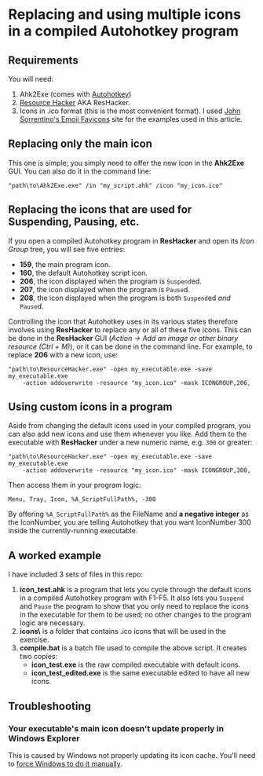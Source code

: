 # Replacing and using multiple icons in a compiled Autohotkey program


## Requirements

You will need:

1. Ahk2Exe (comes with [Autohotkey](https://www.autohotkey.com/))
2. [Resource Hacker](http://www.angusj.com/resourcehacker/) AKA ResHacker.
3. Icons in .ico format (this is the most convenient format). I used [John
   Sorrentino's Emoji Favicons](https://favicon.io/emoji-favicons/) site
   for the examples used in this article.


## Replacing only the main icon

This one is simple; you simply need to offer the new icon in the **Ahk2Exe**
GUI. You can also do it in the command line:

```
"path\to\Ahk2Exe.exe" /in "my_script.ahk" /icon "my_icon.ico"
```


## Replacing the icons that are used for Suspending, Pausing, etc.

If you open a compiled Autohotkey program in **ResHacker** and open its _Icon Group_ 
tree, you will see five entries:

- **159**, the main program icon.
- **160**, the default Autohotkey script icon.
- **206**, the icon displayed when the program is `Suspend`ed.
- **207**, the icon displayed when the program is `Pause`d.
- **208**, the icon displayed when the program is both `Suspend`ed _and_ `Pause`d.

Controlling the icon that Autohotkey uses in its various states therefore involves 
using **ResHacker** to replace any or all of these five icons. This can be done in
the **ResHacker** GUI (_Action → Add an image or other binary resource (Ctrl + M)_), 
or it can be done in the command line. For example, to replace **206** with a new
icon, use:

```
"path\to\ResourceHacker.exe" -open my_executable.exe -save my_executable.exe 
    -action addoverwrite -resource "my_icon.ico" -mask ICONGROUP,206,
```


## Using custom icons in a program

Aside from changing the default icons used in your compiled program, you can also
add new icons and use them whenever you like. Add them to the executable with
**ResHacker** under a new numeric name, e.g. `300` or greater:

```
"path\to\ResourceHacker.exe" -open my_executable.exe -save my_executable.exe 
    -action addoverwrite -resource "my_icon.ico" -mask ICONGROUP,300,
```

Then access them in your program logic: 

```
Menu, Tray, Icon, %A_ScriptFullPath%, -300
```

By offering `%A_ScriptFullPath%` as the FileName and **a negative integer** as
the IconNumber, you are telling Autohotkey that you want IconNumber 300 inside
the currently-running executable.


## A worked example

I have included 3 sets of files in this repo:

1. **icon_test.ahk** is a program that lets you cycle through the default icons in a
   compiled Autohotkey program with F1-F5. It also lets you `Suspend` and `Pause`
   the program to show that you only need to replace the icons in the executable for
   them to be used; no other changes to the program logic are necessary.
2. **icons\\** is a folder that contains .ico icons that will be used in the exercise.
3. **compile.bat** is a batch file used to compile the above script. It creates two
   copies:
   - **icon_test.exe** is the raw compiled executable with default icons.
   - **icon_test_edited.exe** is the same executable edited to have all new icons.


## Troubleshooting

### Your executable's main icon doesn't update properly in Windows Explorer

This is caused by Windows not properly updating its icon cache. You'll need to
[force Windows to do it manually](https://superuser.com/a/499079/1119763).
